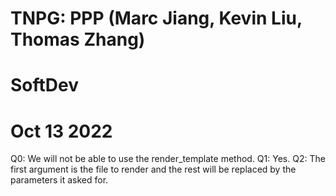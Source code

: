 # TNPG: PPP (Marc Jiang, Kevin Liu, Thomas Zhang)
# SoftDev
# Oct 13 2022

Q0: We will not be able to use the render_template method.
Q1: Yes.
Q2: The first argument is the file to render and the rest will be replaced by the parameters it asked for.
